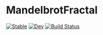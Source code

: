 # MandelbrotFractal

[![Stable](https://img.shields.io/badge/docs-stable-blue.svg)](https://jschepers.github.io/MandelbrotFractal.jl/stable/)
[![Dev](https://img.shields.io/badge/docs-dev-blue.svg)](https://jschepers.github.io/MandelbrotFractal.jl/dev/)
[![Build Status](https://github.com/jschepers/MandelbrotFractal.jl/actions/workflows/CI.yml/badge.svg?branch=main)](https://github.com/jschepers/MandelbrotFractal.jl/actions/workflows/CI.yml?query=branch%3Amain)
